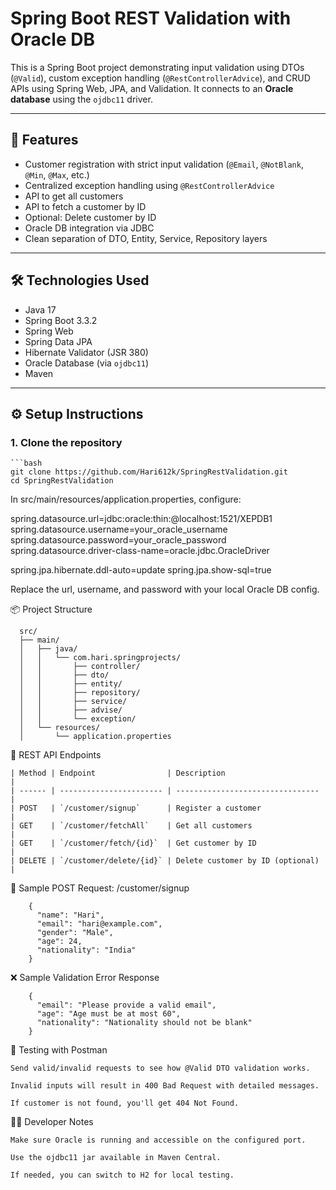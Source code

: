 # Spring Boot REST Validation with Oracle DB

This is a Spring Boot project demonstrating input validation using DTOs (`@Valid`), custom exception handling (`@RestControllerAdvice`), and CRUD APIs using Spring Web, JPA, and Validation. It connects to an **Oracle database** using the `ojdbc11` driver.

---

## 🚀 Features

- Customer registration with strict input validation (`@Email`, `@NotBlank`, `@Min`, `@Max`, etc.)
- Centralized exception handling using `@RestControllerAdvice`
- API to get all customers
- API to fetch a customer by ID
- Optional: Delete customer by ID
- Oracle DB integration via JDBC
- Clean separation of DTO, Entity, Service, Repository layers

---

## 🛠️ Technologies Used

- Java 17
- Spring Boot 3.3.2
- Spring Web
- Spring Data JPA
- Hibernate Validator (JSR 380)
- Oracle Database (via `ojdbc11`)
- Maven

---

## ⚙️ Setup Instructions

### 1. Clone the repository

    ```bash
    git clone https://github.com/Hari612k/SpringRestValidation.git
    cd SpringRestValidation


In src/main/resources/application.properties, configure:

  spring.datasource.url=jdbc:oracle:thin:@localhost:1521/XEPDB1
  spring.datasource.username=your_oracle_username
  spring.datasource.password=your_oracle_password
  spring.datasource.driver-class-name=oracle.jdbc.OracleDriver

  spring.jpa.hibernate.ddl-auto=update
  spring.jpa.show-sql=true

Replace the url, username, and password with your local Oracle DB config.



📦 Project Structure

      src/
      ├── main/
      │   ├── java/
      │   │   └── com.hari.springprojects/
      │   │       ├── controller/
      │   │       ├── dto/
      │   │       ├── entity/
      │   │       ├── repository/
      │   │       ├── service/
      │   │       ├── advise/
      │   │       └── exception/
      │   └── resources/
      │       └── application.properties


📮 REST API Endpoints

    | Method | Endpoint                | Description                      |
    | ------ | ----------------------- | -------------------------------- |
    | POST   | `/customer/signup`      | Register a customer              |
    | GET    | `/customer/fetchAll`    | Get all customers                |
    | GET    | `/customer/fetch/{id}`  | Get customer by ID               |
    | DELETE | `/customer/delete/{id}` | Delete customer by ID (optional) |


🧪 Sample POST Request: /customer/signup

        {
          "name": "Hari",
          "email": "hari@example.com",
          "gender": "Male",
          "age": 24,
          "nationality": "India"
        }


❌ Sample Validation Error Response

        {
          "email": "Please provide a valid email",
          "age": "Age must be at most 60",
          "nationality": "Nationality should not be blank"
        }


🧪 Testing with Postman

    Send valid/invalid requests to see how @Valid DTO validation works.

    Invalid inputs will result in 400 Bad Request with detailed messages.

    If customer is not found, you'll get 404 Not Found.



👨‍🔧 Developer Notes

    Make sure Oracle is running and accessible on the configured port.

    Use the ojdbc11 jar available in Maven Central.

    If needed, you can switch to H2 for local testing.
